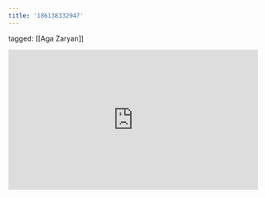 ```yaml
---
title: '186138332947'
---
```

tagged: [[Aga Zaryan]]
<iframe allow="accelerometer; autoplay; clipboard-write; encrypted-media; gyroscope; picture-in-picture" allowfullscreen="" frameborder="0" height="281" id="youtube_iframe" src="https://www.youtube.com/embed/QL7dXFNZKDo?feature=oembed&amp;enablejsapi=1&amp;origin=https://safe.txmblr.com&amp;wmode=opaque" width="500"></iframe>